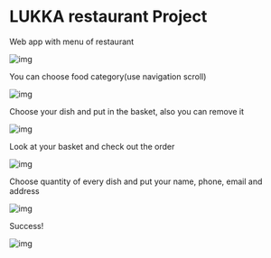 # LUKKA restaurant Project

Web app with menu of restaurant

![img](https://i.ibb.co/BsZbXHz/1.png)

You can choose food category(use navigation scroll)

![img](https://i.ibb.co/M5hCSzV/3.png)

Choose your dish and put in the basket, also you can remove it 

![img](https://i.ibb.co/qCJWqNf/2.png)

Look at your basket and check out the order

![img](https://i.ibb.co/TgJsXvN/4.png)

Choose quantity of every dish and put your name, phone, email and address

![img](https://i.ibb.co/cytDB9m/5.png)

Success!

![img](https://i.ibb.co/HB4bZgP/6.png)






